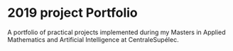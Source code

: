 # 2019 project Portfolio

A portfolio of practical projects implemented during my Masters in Applied Mathematics and Artificial Intelligence at CentraleSupélec.